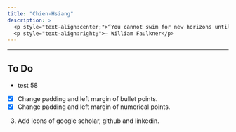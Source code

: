 ```yaml
---
title: "Chien-Hsiang"
description: > 
  <p style="text-align:center;">“You cannot swim for new horizons until you have courage to lose sight of the shore.”</p>
  <p style="text-align:right;">– William Faulkner</p>
---
```


---
## To Do
  * test 58

  - [x] Change padding and left margin of bullet points. 
  - [x] Change padding and left margin of numerical points.
  3. Add icons of google scholar, github and linkedin.


